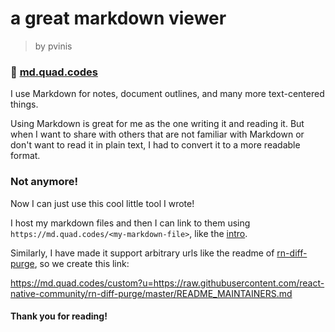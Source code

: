 # a great markdown viewer

> by pvinis

### 🔗 [md.quad.codes](https://md.quad.codes)

I use Markdown for notes, document outlines, and many more text-centered things.

Using Markdown is great for me as the one writing it and reading it. But when I want to share with others that are not familiar with Markdown or don't want to read it in plain text, I had to convert it to a more readable format.

### Not anymore!

Now I can just use this cool little tool I wrote!

I host my markdown files and then I can link to them using `https://md.quad.codes/<my-markdown-file>`, like the [intro](https://md.quad.codes/intro.md).

Similarly, I have made it support arbitrary urls like the readme of [rn-diff-purge](https://github.com/react-native-community/rn-diff-purge), so we create this link:

https://md.quad.codes/custom?u=https://raw.githubusercontent.com/react-native-community/rn-diff-purge/master/README_MAINTAINERS.md

#### Thank you for reading!
